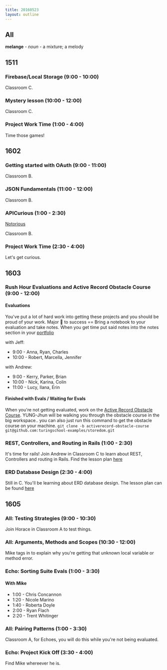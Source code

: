 ```yaml
---
title: 20160523
layout: outline
---
```


## All

**melange** - _noun_ - a mixture; a melody


## 1511

### Firebase/Local Storage (9:00 - 10:00)

Classroom C.

### Mystery lesson (10:00 - 12:00)

Classroom C.

### Project Work Time (1:00 - 4:00)

Time those games!


## 1602

### Getting started with OAuth (9:00 - 11:00)

Classroom B.

### JSON Fundamentals (11:00 - 12:00)

Classroom B.

### APICurious (1:00 - 2:30)

[Notorious](https://www.youtube.com/watch?v=HGDmBLAPikU)

Classroom B.

### Project Work Time (2:30 - 4:00)

Let's get curious.


## 1603

### Rush Hour Evaluations and Active Record Obstacle Course (9:00 - 12:00)

#### Evaluations

You've put a lot of hard work into getting these projects and you should be proud of your work. Major 🔑 to success == Bring a notebook to your evaluation and take notes. When you get time put said notes into the notes section in your [portfolio](https://github.com/turingschool/portfolios)

with Jeff:

* 9:00  - Anna, Ryan, Charles
* 10:00 - Robert, Marcella, Jennifer

with Andrew:

* 9:00 -  Kerry, Parker, Brian
* 10:00 - Nick, Karina, Colin
* 11:00 - Lucy, Ilana, Erin

#### Finished with Evals / Waiting for Evals

When you're not getting evaluated, work on the [Active Record Obstacle Course](https://github.com/turingschool/lesson_plans/blob/master/ruby_02-web_applications_with_ruby/active_record_obstacle_course.markdown). YUNG-Jhun will be walking you through the obstacle course in the big workspace..
you can also just run this command to get the obstacle course on your machine.
`git clone -b activerecord-obstacle-course git@github.com:turingschool-examples/storedom.git`


### REST, Controllers, and Routing in Rails (1:00 - 2:30)

It's time for rails! Join Andrew in Classroom C to learn about REST, Controllers and routing in Rails.
Find the lesson plan [here](https://github.com/turingschool/lesson_plans/blob/master/ruby_02-web_applications_with_ruby/rest_routing_and_controllers_in_rails.markdown)

### ERD Database Design (2:30 - 4:00)

Still in C. You'll be learning about ERD database design. The lesson plan can be found [here](https://github.com/turingschool/lesson_plans/blob/master/ruby_02-web_applications_with_ruby/entity-relationship-diagramming.md)


## 1605

### All: Testing Strategies (9:00 - 10:30)

Join Horace in Classroom A to test things.

### All: Arguments, Methods and Scopes (10:30 - 12:00)

Mike tags in to explain why you're getting that unknown local variable or method error.

### Echo: Sorting Suite Evals (1:00 - 3:30)

#### With Mike
* 1:00 - Chris Concannon
* 1:20 - Nicole Marino
* 1:40 - Roberta Doyle
* 2:00 - Ryan Flach
* 2:20 - Trent Whitinger

### All: Pairing Patterns (1:00 - 3:30)

Classroom A, for Echoes, you will do this while you're not being evaluated.

### Echo: Project Kick Off (3:30 - 4:00)

Find Mike whereever he is.
